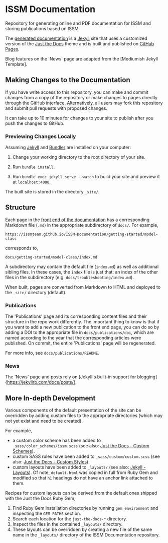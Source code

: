 # ISSM Documentation
Repository for generating online and PDF documentation for ISSM and storing publications based on ISSM.

The [generated documentation](https://issmteam.github.io/ISSM-Documentation/) is a [Jekyll] site that uses a customized version of the [Just the Docs] theme and is built and published on [GitHub Pages].

Blog features on the 'News' page are adapted from the [Mediumish Jekyll Template].

## Making Changes to the Documentation
If you have write access to this repository, you can make and commit changes from a copy of the repository or make changes to pages directly through the GitHub interface. Alternatively, all users may fork this repository and submit pull requests with proposed changes.

It can take up to 10 minutes for changes to your site to publish after you push the changes to GitHub.

### Previewing Changes Locally
Assuming [Jekyll] and [Bundler] are installed on your computer:

1. Change your working directory to the root directory of your site.

2. Run `bundle install`.

3. Run `bundle exec jekyll serve --watch` to build your site and preview it at `localhost:4000`.

The built site is stored in the directory `_site/`.

## Structure
Each page in the [front end of the documentation](https://issmteam.github.io/ISSM-Documentation/) has a corresponding Markdown file (`.md`) in the appropriate subdirectory of `docs/`. For example,
````
https://issmteam.github.io/ISSM-Documentation/getting-started/model-class
````
corresponds to,
````
docs/getting-started/model-class/index.md
````
A subdirectory may contain the default file (`index.md`) as well as additional sibling files. In these cases, the `index` file is just that: an index of the other files in the subdirectory (e.g. `docs/troubleshooting/index.md`).

When built, pages are converted from Markdown to HTML and deployed to the `_site/` directory (default).

### Publications
The 'Publications' page and its corresponding content files and their structure in the repo work differently. The important thing to know is that if you want to add a new publication to the front end page, you can do so by adding a DOI to the appropriate file in `docs/publications/doi`, which are named according to the year that the corresponding articles were published. On commit, the entire 'Publications' page will be regenerated.

For more info, see `docs/publications/README`.

### News
The 'News' page and posts rely on [Jekyll's built-in support for blogging]{https://jekyllrb.com/docs/posts/}.

## More In-depth Development
Various components of the default presentation of the site can be overridden by adding custom files to the appropriate directories (which may not yet exist and need to be created).

For example, 
- a custom color scheme has been added to `_sass/color_schemes/issm.scss` (see also: [Just the Docs - Custom Schemes]).
- custom SASS rules have been added to `_sass/custom/custom.scss` (see also: [Just the Docs - Custom Styles]).
- custom layouts have been added to `_layouts/` (see also: [Jekyll - Layouts]). Of note, `default.html` was copied in full from Ruby Gem and modified so that `h1` headings do not have an anchor link attached to them.

Recipes for custom layouts can be derived from the default ones shipped with the Just the Docs Ruby Gem,
1. Find Ruby Gem installation directories by running `gem environment` and inspecting the `GEM PATHS` section.
1. Search each location for the `just-the-docs-*` directory.
1. Inspect the files in the contained `_layouts/` directory.
1. These layouts can be overridden by creating a new file of the same name in the `_layouts/` directory of the ISSM Documentation repository.

<!--- Reference-style Links --->
[Jekyll]: https://jekyllrb.com
[Jekyll - Layouts]: https://jekyllrb.com/docs/layouts
[Just the Docs]: https://just-the-docs.github.io/just-the-docs/
[Just the Docs - Custom Schemes]: https://just-the-docs.com/docs/customization/#custom-schemes
[Just the Docs - Custom Styles]: https://just-the-docs.com/docs/customization/#override-and-completely-custom-styles
[GitHub Pages]: https://docs.github.com/en/pages
[Bundler]: https://bundler.io

